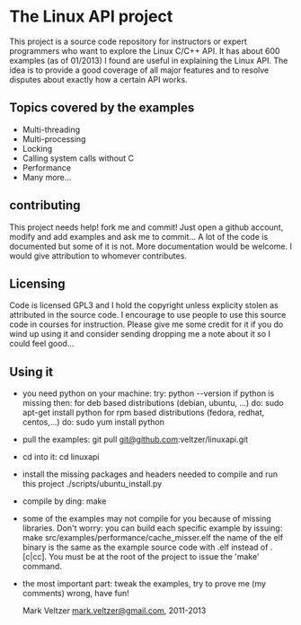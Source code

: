 The Linux API project
=====================
This project is a source code repository for instructors or expert programmers
who want to explore the Linux C/C++ API.
It has about 600 examples (as of 01/2013) I found are useful in explaining the Linux API.
The idea is to provide a good coverage of all major features and to resolve disputes
about exactly how a certain API works.

Topics covered by the examples
------------------------------
* Multi-threading
* Multi-processing
* Locking
* Calling system calls without C
* Performance
* Many more...

contributing
------------
This project needs help! fork me and commit!
Just open a github account, modify and add examples and ask me to commit...
A lot of the code is documented but some of it is not. More documentation would be welcome.
I would give attribution to whomever contributes.

Licensing
---------
Code is licensed GPL3 and I hold the copyright unless explicity stolen as attributed in the source code.
I encourage to use people to use this source code in courses for instruction.
Please give me some credit for it if you do wind up using it and consider sending dropping
me a note about it so I could feel good...

Using it
--------
* you need python on your machine:
	try:
		python --version
	if python is missing then:
		for deb based distributions (debian, ubuntu, ...) do:
			sudo apt-get install python
		for rpm based distributions (fedora, redhat, centos,...) do:
			sudo yum install python
* pull the examples:
	git pull git@github.com:veltzer/linuxapi.git
* cd into it:
	cd linuxapi
* install the missing packages and headers needed to compile and run this project
	./scripts/ubuntu_install.py
* compile by ding:
	make
* some of the examples may not compile for you because of missing libraries. Don't worry:
	you can build each specific example by issuing:
		make src/examples/performance/cache_misser.elf
	the name of the elf binary is the same as the example source code with .elf instead of
	.[c|cc].
	You must be at the root of the project to issue the 'make' command.
* the most important part: tweak the examples, try to prove me (my comments) wrong, have fun!

	Mark Veltzer <mark.veltzer@gmail.com>, 2011-2013
